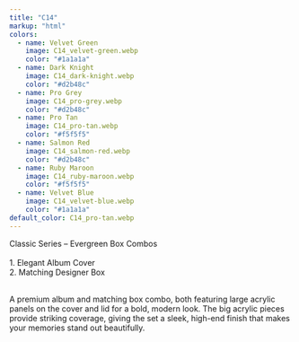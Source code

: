 ```yaml
---
title: "C14"
markup: "html"
colors:
  - name: Velvet Green
    image: C14_velvet-green.webp
    color: "#1a1a1a"
  - name: Dark Knight
    image: C14_dark-knight.webp
    color: "#d2b48c"
  - name: Pro Grey
    image: C14_pro-grey.webp
    color: "#d2b48c"
  - name: Pro Tan
    image: C14_pro-tan.webp
    color: "#f5f5f5"
  - name: Salmon Red
    image: C14_salmon-red.webp
    color: "#d2b48c"
  - name: Ruby Maroon
    image: C14_ruby-maroon.webp
    color: "#f5f5f5"
  - name: Velvet Blue
    image: C14_velvet-blue.webp
    color: "#1a1a1a"
default_color: C14_pro-tan.webp
---
```


Classic Series – Evergreen Box Combos <br><br> <span class='text-b font-medium text-lime-300 mb-1'> 1. Elegant Album Cover<br> 2. Matching Designer Box<br><br> </span> <div class='max-w-xl mx-auto'> A premium album and matching box combo, both featuring large acrylic panels on the cover and lid for a bold, modern look. The big acrylic pieces provide striking coverage, giving the set a sleek, high-end finish that makes your memories stand out beautifully. </div>
